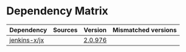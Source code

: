 # Dependency Matrix

Dependency | Sources | Version | Mismatched versions
---------- | ------- | ------- | -------------------
[jenkins-x/jx](https://github.com/jenkins-x/jx.git) |  | [2.0.976](https://github.com/jenkins-x/jx/releases/tag/v2.0.976) | 
